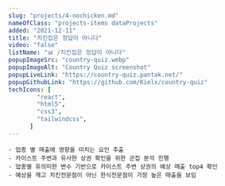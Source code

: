 ```yaml
---
slug: "projects/4-nochicken.md"
nameOfClass: "projects-items dataProjects"
added: "2021-12-11"
title: "치킨집은 정답이 아니다"
video: "false"
listName: "📊 /치킨집은 정답이 아니다"
popupImageSrc: "country-quiz.webp"
popupImageAlt: "Country Quiz screenshot"
popupLiveLink: "https://country-quiz.pantak.net/"
popupGithubLink: "https://github.com/Kielx/country-quiz"
techIcons: [
        "react",
        "html5",
        "css3",
        "tailwindcss",
      ]
---
```



    - 업종 별 매출에 영향을 미치는 요인 추출
    - 카이스트 주변과 유사한 상권 확인을 위한 군집 분석 진행 
    - 업종별 유의미한 변수 기반으로 카이스트 주변 상권의 예상 매출 top4 확인
    - 예상을 깨고 치킨전문점이 아닌 한식전문점이 가장 높은 매출을 보임  
